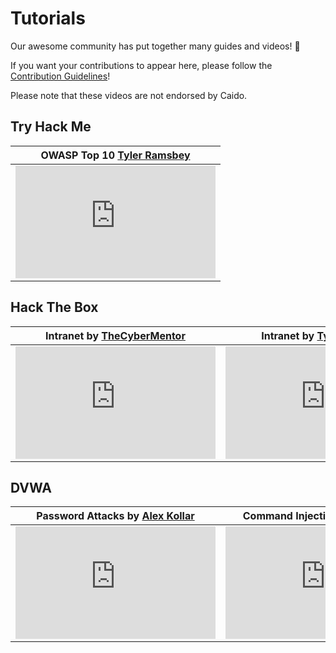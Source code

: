 # Tutorials

Our awesome community has put together many guides and videos! 🎉

If you want your contributions to appear here, please follow the [Contribution Guidelines](../contributions/documentation.md)!

Please note that these videos are not endorsed by Caido.

## Try Hack Me

<table>
  <thead>
    <tr>
      <th>OWASP Top 10 <a href="https://hacksmarter.live/">Tyler Ramsbey</a></th>
    </tr>
  </thead>
  <tbody>
    <tr>
      <td no-border>
        <iframe id="ytplayer" type="text/html" width="320" height="180"
          src="https://www.youtube.com/embed/nZDwUwIPJ6M"
          frameborder="0"></iframe>
      </td>
    </tr>
  </tbody>
</table>

## Hack The Box

<table>
  <thead>
    <tr>
      <th>Intranet by <a href="https://linktr.ee/thecybermentor">TheCyberMentor</a></th>
      <th>Intranet by <a href="https://hacksmarter.live/">Tyler Ramsbey</a></th>
    </tr>
  </thead>
  <tbody>
    <tr>
      <td no-border>
        <iframe id="ytplayer" type="text/html" width="320" height="180" \
          src="https://www.youtube.com/embed/lW-u_2EByT4" \
          frameborder="0"></iframe>
      </td>
      <td no-border>
        <iframe id="ytplayer" type="text/html" width="320" height="180" \
          src="https://www.youtube.com/embed/u8bQPtLNPpk" \
          frameborder="0"></iframe>
      </td>
    </tr>
  </tbody>
</table>

## DVWA

<table>
  <thead>
    <tr>
      <th>Password Attacks by <a href="https://twitter.com/ssgcythes">Alex Kollar</a></th>
      <th>Command Injection by <a href="https://twitter.com/ssgcythes">Alex Kollar</a></th>
    </tr>
  </thead>
  <tbody>
    <tr>
      <td no-border>
        <iframe id="ytplayer" type="text/html" width="320" height="180"
          src="https://www.youtube.com/embed/qPBK6sHjJt8"
          frameborder="0"></iframe>
      </td>
      <td no-border>
        <iframe id="ytplayer" type="text/html" width="320" height="180"
          src="https://www.youtube.com/embed/d9EFV5zdkQY"
          frameborder="0"></iframe>
      </td>
    </tr>
  </tbody>
</table>
